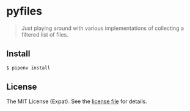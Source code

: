 pyfiles
=======
> Just playing around with various implementations of collecting a filtered
> list of files.

Install
-------
```sh
$ pipenv install
```

License
-------
The MIT License (Expat). See the [license file](LICENSE) for details.
